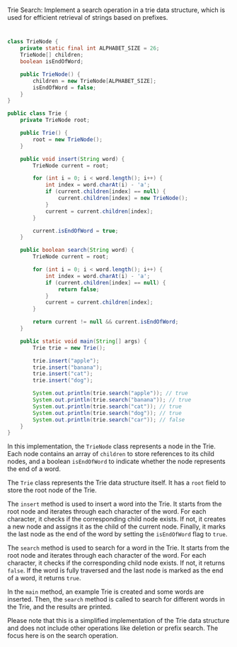 #
Trie Search: Implement a search operation in a trie data structure, which is used for efficient retrieval of strings based on prefixes.
#

```java
class TrieNode {
    private static final int ALPHABET_SIZE = 26;
    TrieNode[] children;
    boolean isEndOfWord;

    public TrieNode() {
        children = new TrieNode[ALPHABET_SIZE];
        isEndOfWord = false;
    }
}

public class Trie {
    private TrieNode root;

    public Trie() {
        root = new TrieNode();
    }

    public void insert(String word) {
        TrieNode current = root;

        for (int i = 0; i < word.length(); i++) {
            int index = word.charAt(i) - 'a';
            if (current.children[index] == null) {
                current.children[index] = new TrieNode();
            }
            current = current.children[index];
        }

        current.isEndOfWord = true;
    }

    public boolean search(String word) {
        TrieNode current = root;

        for (int i = 0; i < word.length(); i++) {
            int index = word.charAt(i) - 'a';
            if (current.children[index] == null) {
                return false;
            }
            current = current.children[index];
        }

        return current != null && current.isEndOfWord;
    }

    public static void main(String[] args) {
        Trie trie = new Trie();

        trie.insert("apple");
        trie.insert("banana");
        trie.insert("cat");
        trie.insert("dog");

        System.out.println(trie.search("apple")); // true
        System.out.println(trie.search("banana")); // true
        System.out.println(trie.search("cat")); // true
        System.out.println(trie.search("dog")); // true
        System.out.println(trie.search("car")); // false
    }
}
```

In this implementation, the `TrieNode` class represents a node in the Trie. Each node contains an array of `children` to store references to its child nodes, and a boolean `isEndOfWord` to indicate whether the node represents the end of a word.

The `Trie` class represents the Trie data structure itself. It has a `root` field to store the root node of the Trie.

The `insert` method is used to insert a word into the Trie. It starts from the root node and iterates through each character of the word. For each character, it checks if the corresponding child node exists. If not, it creates a new node and assigns it as the child of the current node. Finally, it marks the last node as the end of the word by setting the `isEndOfWord` flag to `true`.

The `search` method is used to search for a word in the Trie. It starts from the root node and iterates through each character of the word. For each character, it checks if the corresponding child node exists. If not, it returns `false`. If the word is fully traversed and the last node is marked as the end of a word, it returns `true`.

In the `main` method, an example Trie is created and some words are inserted. Then, the `search` method is called to search for different words in the Trie, and the results are printed.

Please note that this is a simplified implementation of the Trie data structure and does not include other operations like deletion or prefix search. The focus here is on the search operation.
